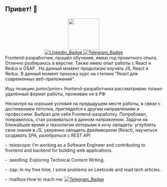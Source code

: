  ## Привет! 👋

<div id="header" align="center">
  <img src="https://media.giphy.com/media/M9gbBd9nbDrOTu1Mqx/giphy.gif" width="100"/>
</div>

<div id="badges" align="center">
  <a href="https://www.linkedin.com/in/mikhailpetrushkov/" target="_blank">
    <img src="https://img.shields.io/badge/LinkedIn-blue?style=for-the-badge&logo=linkedin&logoColor=white" alt="LinkedIn_Badge"/>
  </a>
  <a href="https://t.me/Gunther_Mitmacht" target="_blank">
    <img src="https://img.shields.io/badge/Telegram-blue?style=for-the-badge&logo=twitter&logoColor=white" alt="Telegram_Badge"/>
  </a>
</div>


<div id="main" align="start">
  <div>
      Frontend-разработчик, прошёл обучение, имею год проектного опыта. Отлично разбираюсь в вёрстке. Также имею опыт работы с React и Redux и GSAP .
  На данный момент продолжаю изучать JS, React и Redux. В данный момент прохожу курс на степике "React для современных веб-приложений".
  
  Ищу позицию junior/junior+ frontend-разработчика
  рассматриваю только удалённый формат работы, проживаю не в РФ
    
  Несмотря на хорошие условия на предыдущем месте работы, в связи с достижением потолка, пригляделся к другим направлениям и профессиям. Выбрал для себя Frontend-разработку.
  Попробовал, понравилось, стал развиваться в данном направлении.
  Задачи на ближайшее время и технологии которыми я хочу овладеть: углублять свои знания в JS, уверенно овладеть фреймворком (React), научиться создавать SPA, разобраться с REST API
  </div>
  <div>
    <p>
          - :telescope: I’m working as a Software Engineer and contributing to frontend and backend for building web applications.
    </p>
    <p>
          - :seedling: Exploring Technical Content Writing.
    </p>
    <p>
          - :zap: In my free time, I solve problems on Leetcode and read tech articles.
    </p>
    <p>
          - :mailbox:How to reach me:   <a href="https://t.me/Gunther_Mitmacht" target="_blank">
    <img src="https://img.shields.io/badge/Gunther_Mitmacht-blue?style=for-the-badge&logo=twitter&logoColor=white" alt="Telegram_Badge"/>
  </a>
    </p>
  </div>

</div>










<!--
**Misha074/Misha074** is a ✨ _special_ ✨ repository because its `README.md` (this file) appears on your GitHub profile.

Here are some ideas to get you started:

- 🔭 I’m currently working on ...
- 🌱 I’m currently learning ...
- 👯 I’m looking to collaborate on ...
- 🤔 I’m looking for help with ...
- 💬 Ask me about ...
- 📫 How to reach me: ...
- 😄 Pronouns: ...
- ⚡ Fun fact: ...
-->
